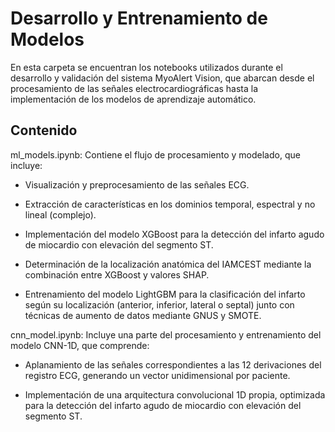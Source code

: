 # Desarrollo y Entrenamiento de Modelos

En esta carpeta se encuentran los notebooks utilizados durante el desarrollo y validación del sistema MyoAlert Vision, que abarcan desde el procesamiento de las señales electrocardiográficas hasta la implementación de los modelos de aprendizaje automático.

## Contenido

ml_models.ipynb: Contiene el flujo de procesamiento y modelado, que incluye:

- Visualización y preprocesamiento de las señales ECG.

- Extracción de características en los dominios temporal, espectral y no lineal (complejo).

- Implementación del modelo XGBoost para la detección del infarto agudo de miocardio con elevación del segmento ST.

- Determinación de la localización anatómica del IAMCEST mediante la combinación entre XGBoost y valores SHAP.

- Entrenamiento del modelo LightGBM para la clasificación del infarto según su localización (anterior, inferior, lateral o septal) junto con técnicas de aumento de datos mediante GNUS y SMOTE.

cnn_model.ipynb: Incluye una parte del procesamiento y entrenamiento del modelo CNN-1D, que comprende:

- Aplanamiento de las señales correspondientes a las 12 derivaciones del registro ECG, generando un vector unidimensional por paciente.

- Implementación de una arquitectura convolucional 1D propia, optimizada para la detección del infarto agudo de miocardio con elevación del segmento ST.
